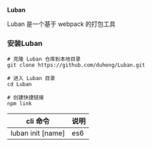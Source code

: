 **Luban**

Luban 是一个基于 webpack 的打包工具


### <span id="install">安装Luban</span>

  ```
  # 克隆 Luban 仓库到本地目录
  git clone https://github.com/duheng/Luban.git

  # 进入 Luban 目录
  cd Luban

  # 创建快捷链接
  npm link
  ```
| cli 命令                      | 说明
|------------------------------|----------------------------
| luban init [name]            | es6
